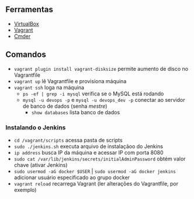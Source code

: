 ## Ferramentas

- [VirtualBox](https://www.virtualbox.org/)
- [Vagrant](http://vagrantup.com)
- [Cmder](https://cmder.app/)

## Comandos

- `vagrant plugin install vagrant-disksize` permite aumento de disco no Vagrantfile
- `vagrant up` lê Vagrantfile e provisiona máquina
- `vagrant ssh` loga na máquina
    - `ps -ef | grep -i mysql` verifica se o MySQL está rodando
    - `mysql -u devops -p` e `mysql -u devops_dev -p` conectar ao servidor de banco de dados (senha _mestre_)
        - `show databases` lista banco de dados

### Instalando o Jenkins
- `cd /vagrant/scripts` acessa pasta de scripts
- `sudo ./jenkins.sh` executa arquivo de instalaçãoo do Jenkins
- `ip address` busca IP da máquina e acessar IP com porta 8080
- `sudo cat /var/lib/jenkins/secrets/initialAdminPassword` obtém valor chave (ativar Jenkins)
- `sudo usermod -aG docker $USER` | `sudo usermod -aG docker jenkins` adicionar usuário especificado ao grupo docker
- `vagrant reload` recarrega Vagrant (ler alterações do Vagrantfile, por exemplo)
